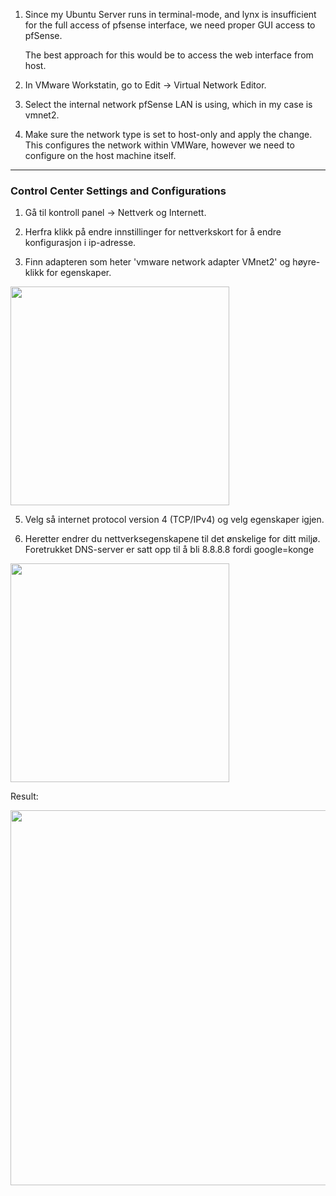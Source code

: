 1. Since my Ubuntu Server runs in terminal-mode, and lynx is insufficient for the full access of pfsense interface, we need proper GUI access to pfSense.

   The best approach for this would be to access the web interface from host.

2. In VMware Workstatin, go to Edit -> Virtual Network Editor.

3. Select the internal network pfSense LAN is using, which in my case is vmnet2.

4. Make sure the network type is set to host-only and apply the change. This configures the network within VMWare, however we need to configure on the host machine itself.

---

### Control Center Settings and Configurations

1. Gå til kontroll panel -> Nettverk og Internett.

2. Herfra klikk på endre innstillinger for nettverkskort for å endre konfigurasjon i ip-adresse.

3. Finn adapteren som heter 'vmware network adapter VMnet2' og høyre-klikk for egenskaper.

  <img src="https://github.com/user-attachments/assets/528f675d-686b-4010-bdbd-416dd7a992b5" width=350>


5. Velg så internet protocol version 4 (TCP/IPv4) og velg egenskaper igjen.

6. Heretter endrer du nettverksegenskapene til det ønskelige for ditt miljø. Foretrukket DNS-server er satt opp til å bli 8.8.8.8 fordi google=konge

<img src=https://github.com/user-attachments/assets/91103618-d366-473a-bad4-65fbf359f36f width=350>





Result:

<img src=https://github.com/user-attachments/assets/2dfa5818-3f61-4aec-a596-3873aa0371df width=600>
